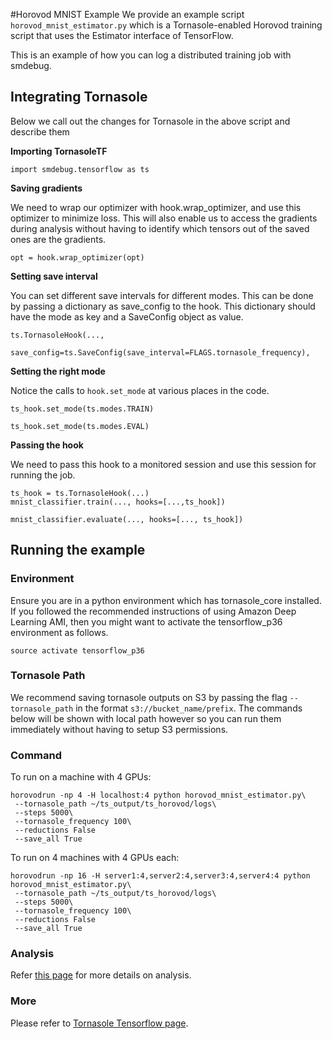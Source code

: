 #Horovod MNIST Example
We provide an example script `horovod_mnist_estimator.py` which is a Tornasole-enabled Horovod training script
that uses the Estimator interface of TensorFlow.

This is an example of how you can log a distributed training job with smdebug.

## Integrating Tornasole
Below we call out the changes for Tornasole in the above script and describe them

**Importing TornasoleTF**
```
import smdebug.tensorflow as ts
```
**Saving gradients**

We need to wrap our optimizer with hook.wrap_optimizer, and use this optimizer to minimize loss.
This will also enable us to access the gradients during analysis without having to identify which tensors out of the saved ones are the gradients.
```
opt = hook.wrap_optimizer(opt)
```


**Setting save interval**

You can set different save intervals for different modes.
This can be done by passing a dictionary as save_config to the hook.
This dictionary should have the mode as key and a SaveConfig object as value.
```
ts.TornasoleHook(...,
    save_config=ts.SaveConfig(save_interval=FLAGS.tornasole_frequency),
```
**Setting the right mode**

Notice the calls to `hook.set_mode` at various places in the code.
```
ts_hook.set_mode(ts.modes.TRAIN)
```

```
ts_hook.set_mode(ts.modes.EVAL)
```
**Passing the hook**

We need to pass this hook to a monitored session and use this session for running the job.
```
ts_hook = ts.TornasoleHook(...)
mnist_classifier.train(..., hooks=[...,ts_hook])
```

```
mnist_classifier.evaluate(..., hooks=[..., ts_hook])
```
## Running the example
### Environment
Ensure you are in a python environment which has tornasole_core installed. If you followed the recommended instructions of using Amazon Deep Learning AMI, then you might want to activate the tensorflow_p36 environment as follows.
```
source activate tensorflow_p36
```
### Tornasole Path
We recommend saving tornasole outputs on S3 by passing the
flag `--tornasole_path` in the format `s3://bucket_name/prefix`.
The commands below will be shown with local path however so you can
run them immediately without having to setup S3 permissions.

### Command

To run on a machine with 4 GPUs:
```
horovodrun -np 4 -H localhost:4 python horovod_mnist_estimator.py\
 --tornasole_path ~/ts_output/ts_horovod/logs\
 --steps 5000\
 --tornasole_frequency 100\
 --reductions False
 --save_all True
```

To run on 4 machines with 4 GPUs each:
```
horovodrun -np 16 -H server1:4,server2:4,server3:4,server4:4 python horovod_mnist_estimator.py\
 --tornasole_path ~/ts_output/ts_horovod/logs\
 --steps 5000\
 --tornasole_frequency 100\
 --reductions False
 --save_all True
```

### Analysis
Refer [this page](../../../rules/README.md) for more details on analysis.

### More
Please refer to [Tornasole Tensorflow page](../../README.md).
